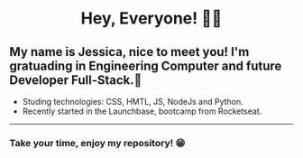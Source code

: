 <h1 align = center>Hey, Everyone! 👩‍💻</h1>

My name is Jessica, nice to meet you! I'm gratuading in Engineering Computer and future Developer Full-Stack.🚀
-

- Studing technologies: CSS, HMTL, JS, NodeJs and Python.
- Recently started in the Launchbase, bootcamp from Rocketseat.

---
<h3> Take your time, enjoy my repository! 😁 </h3>